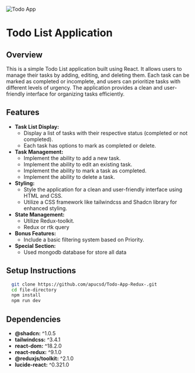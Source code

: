 
![Todo App](https://i.ibb.co/54jBTgY/todo-with-redux-ten-vercel-app.png)


# Todo List Application

## Overview

This is a simple Todo List application built using React. It allows users to manage their tasks by adding, editing, and deleting them. Each task can be marked as completed or incomplete, and users can prioritize tasks with different levels of urgency. The application provides a clean and user-friendly interface for organizing tasks efficiently.

## Features

- **Task List Display:**
  - Display a list of tasks with their respective status (completed or not completed).
  - Each task has options to mark as completed or delete.
- **Task Management:**
  - Implement the ability to add a new task.
  - Implement the ability to edit an existing task.
  - Implement the ability to mark a task as completed.
  - Implement the ability to delete a task.
- **Styling:**
  - Style the application for a clean and user-friendly interface using HTML and CSS.
  - Utilize a CSS framework like tailwindcss and Shadcn library for enhanced styling.
- **State Management:**
  - Utilize Redux-toolkit.
  - Redux or rtk query
- **Bonus Features:**
  - Include a basic filtering system based on Priority.
- **Special Section:**
  - Used mongodb database for store all data

## Setup Instructions

 ```bash
   git clone https://github.com/apucsd/Todo-App-Redux-.git
   cd file-directory
   npm install
   npm run dev
   ```
## Dependencies

- **@shadcn:** ^1.0.5
- **tailwindcss:** ^3.4.1
- **react-dom:** ^18.2.0
- **react-redux:** ^9.1.0
- **@reduxjs/toolkit:** ^2.1.0
- **lucide-react:** ^0.321.0

